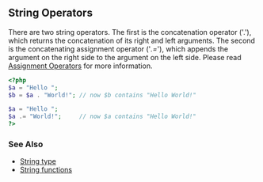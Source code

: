 String Operators
----------------

There are two <span class="type">string</span> operators. The first is
the concatenation operator ('.'), which returns the concatenation of its
right and left arguments. The second is the concatenating assignment
operator ('*.=*'), which appends the argument on the right side to the
argument on the left side. Please read
<a href="/language/operators/assignment.html" class="link">Assignment Operators</a>
for more information.

``` php
<?php
$a = "Hello ";
$b = $a . "World!"; // now $b contains "Hello World!"

$a = "Hello ";
$a .= "World!";     // now $a contains "Hello World!"
?>
```

### See Also

-   <a href="/language/types/string.html" class="link">String type</a>
-   <a href="/ref/strings.html" class="link">String functions</a>
